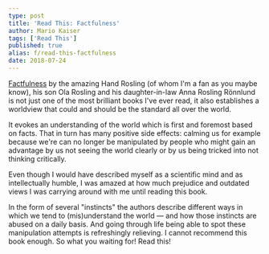 ```yaml
---
type: post
title: 'Read This: Factfulness'
author: Mario Kaiser
tags: ['Read This']
published: true
alias: f/read-this-factfulness
date: 2018-07-24
---
```


[Factfulness](http://www.amazon.de/dp/1473637465/ref=nosim?tag=frgmnts-21) by the amazing Hand Rosling (of whom I'm a fan as you maybe know), his son Ola Rosling and his daughter-in-law Anna Rosling Rönnlund is not just one of the most brilliant books I've ever read, it also establishes a worldview that could and should be the standard all over the world.

It evokes an understanding of the world which is first and foremost based on facts. That in turn has many positive side effects: calming us for example because we're can no longer be manipulated by people who might gain an advantage by us not seeing the world clearly or by us being tricked into not thinking critically.

Even though I would have described myself as a scientific mind and as intellectually humble, I was amazed at how much prejudice and outdated views I was carrying around with me until reading this book.

In the form of several "instincts" the authors describe different ways in which we tend to (mis)understand the world — and how those instincts are abused on a daily basis. And going through life being able to spot these manipulation attempts is refreshingly relieving. I cannot recommend this book enough. So what you waiting for! Read this!
